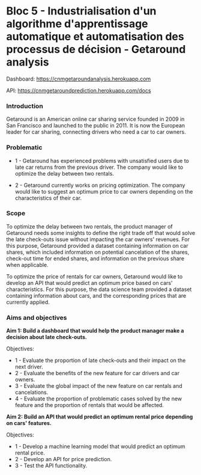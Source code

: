 # Bloc 5 - Industrialisation d'un algorithme d'apprentissage automatique et automatisation des processus de décision - Getaround analysis

Dashboard: https://cnmgetaroundanalysis.herokuapp.com

API: https://cnmgetaroundprediction.herokuapp.com/docs

### Introduction

Getaround is an American online car sharing service founded in 2009 in San Francisco and launched to the public in 2011. It is now the European leader for car sharing, connecting drivers who need a car to car owners.

### Problematic

- 1 - Getaround has experienced problems with unsatisfied users due to late car returns from the previous driver. The company would like to optimize the delay between two rentals.

- 2 - Getaround currently works on pricing optimization. The company would like to suggest an optimum price to car owners depending on the characteristics of their car.

### Scope

To optimize the delay between two rentals, the product manager of Getaround needs some insights to define the right trade off that would solve the late check-outs issue without impacting the car owners' revenues. For this purpose, Getaround provided a dataset containing information on car shares, which included information on potential cancelation of the shares, check-out time for ended shares, and information on the previous share when applicable.

To optimize the price of rentals for car owners, Getaround would like to develop an API that would predict an optimum price based on cars' characteristics. For this purpose, the data science team provided a dataset containing information about cars, and the corresponding prices that are currently applied.

### Aims and objectives

**Aim 1: Build a dashboard that would help the product manager make a decision about late check-outs.**

Objectives:
- 1 - Evaluate the proportion of late check-outs and their impact on the next driver.
- 2 - Evaluate the benefits of the new feature for car drivers and car owners.
- 3 - Evaluate the global impact of the new feature on car rentals and cancelations.
- 4 - Evaluate the proportion of problematic cases solved by the new feature and the proportion of rentals that would be affected.

**Aim 2: Build an API that would predict an optimum rental price depending on cars' features.**

Objectives:
- 1 - Develop a machine learning model that would predict an optimum rental price.
- 2 - Develop an API for price prediction.
- 3 - Test the API functionality.
